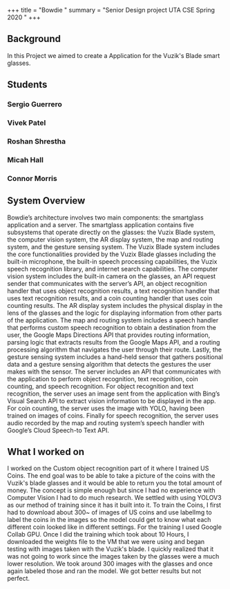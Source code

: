 
+++ title = "Bowdie " 
summary = "Senior Design project UTA CSE Spring 2020 " 
+++
## Background 
In this Project we aimed to create a Application for the Vuzik's Blade smart glasses. 

## Students
### Sergio Guerrero
### Vivek Patel
### Roshan Shrestha
### Micah Hall
### Connor Morris
## System Overview
Bowdie’s architecture involves two main components: the smartglass application and a server. The smartglass application contains five subsystems that operate directly on the glasses: the Vuzix Blade system, the computer vision system, the AR display system, the map and routing system, and the gesture sensing system. The Vuzix Blade system includes the core functionalities provided by the Vuzix Blade glasses including the built-in microphone, the built-in speech processing capabilities, the Vuzix speech recognition library, and internet search capabilities. The computer vision system includes the built-in camera on the glasses, an API request sender that communicates with the server’s API, an object recognition handler that uses object recognition results, a text recognition handler that uses text recognition results, and a coin counting handler that uses coin counting results. The AR display system includes the physical display in the lens of the glasses and the logic for displaying information from other parts of the application. The map and routing system includes a speech handler that performs custom speech recognition to obtain a destination from the user, the Google Maps Directions API that provides routing information, parsing logic that extracts results from the Google Maps API, and a routing processing algorithm that navigates the user through their route. Lastly, the gesture sensing system includes a hand-held sensor that gathers positional data and a gesture sensing algorithm that detects the gestures the user makes with the sensor. The server includes an API that communicates with the application to perform object recognition, text recognition, coin counting, and speech recognition. For object recognition and text recognition, the server uses an image sent from the application with Bing’s Visual Search API to extract vision information to be displayed in the app. For coin counting, the server uses the image with YOLO, having been trained on images of coins. Finally for speech recognition, the server uses audio recorded by the map and routing system’s speech handler with Google’s Cloud Speech-to Text API.
 
## What I worked on 

I worked on the Custom object recognition part of it where I trained US Coins. The end goal was to be able to take a picture of the coins with the Vuzik's blade glasses and it would be able to return you the total amount of money. The concept is simple enough but since I had no experience with Computer Vision I had to do much research. We settled with using YOLOV3 as our method of training since it has it built into it. To train the Coins, I first had to download about 300~ of images of US coins and use labelImg to label the coins in the images so the model could get to know what each different coin looked like in different settings. For the training I used Google Collab GPU. Once I did the training which took about 10 Hours, I downloaded the weights file to the VM that we were using and began testing with images taken with the Vuzik's blade. I quickly realized that it was not going to work since the images taken by the glasses were a much lower resolution. We took around 300 images with the glasses and once again labeled those and ran the model. We got better results but not perfect. 